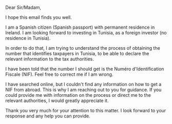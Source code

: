 Dear Sir/Madam,

I hope this email finds you well.

I am a Spanish citizen (Spanish passport) with permanent residence in Ireland. I am looking forward to investing in Tunisia, as a foreign investor (no residence in Tunisia).

In order to do that, I am trying to understand the process of obtaining the number that identifies taxpayers in Tunisia, to be able to declare the relevant information to the tax authorities.

I have been told that the number I should get is the Numéro d'Identification Fiscale (NIF). Feel free to correct me if I am wrong.

I have searched online, but I couldn't find any information on how to get a NIF from abroad. This is why I am reaching out to you for guidance. If you could provide me with information on the process or direct me to the relevant authorities, I would greatly appreciate it.

Thank you very much for your attention to this matter. I look forward to your response and any help you can provide.